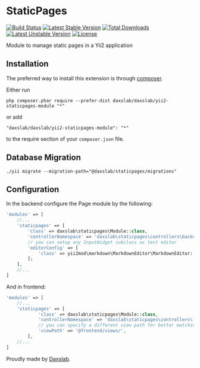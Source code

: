 StaticPages
===========

[![Build Status](https://secure.travis-ci.org/daxslab/yii2-staticpages-module.png)](http://travis-ci.org/daxslab/yii2-staticpages-module)
[![Latest Stable Version](https://poser.pugx.org/daxslab/yii2-staticpages-module/v/stable.svg)](https://packagist.org/packages/daxslab/yii2-staticpages-module)
[![Total Downloads](https://poser.pugx.org/daxslab/yii2-staticpages-module/downloads)](https://packagist.org/packages/daxslab/yii2-staticpages-module)
[![Latest Unstable Version](https://poser.pugx.org/daxslab/yii2-staticpages-module/v/unstable.svg)](https://packagist.org/packages/daxslab/yii2-staticpages-module)
[![License](https://poser.pugx.org/daxslab/yii2-staticpages-module/license.svg)](https://packagist.org/packages/daxslab/yii2-staticpages-module)

Module to manage static pages in a Yii2 application

Installation
------------

The preferred way to install this extension is through [composer](http://getcomposer.org/download/).

Either run

```
php composer.phar require --prefer-dist daxslab/daxslab/yii2-staticpages-module "*"
```

or add

```
"daxslab/daxslab/yii2-staticpages-module": "*"
```

to the require section of your `composer.json` file.

Database Migration
------------------

```
./yii migrate --migration-path="@daxslab/staticpages/migrations"
```

Configuration
-------------

In the backend configure the Page module by the following:

```php
'modules' => [
    //...   
    'staticpages' => [
        'class' => daxslab\staticpages\Module::class,
        'controllerNamespace' => 'daxslab\staticpages\controllers\backend',
        // you can setup any InputWidget subclass as text editor
        'editorConfig' => [
            'class' => yii2mod\markdown\MarkdownEditor\MarkdownEditor::class,
        ];
    ],
    //...
]
```

And in frontend:

```php
'modules' => [
    //...   
    'staticpages' => [
            'class' => daxslab\staticpages\Module::class,
            'controllerNamespace' => 'daxslab\staticpages\controllers\frontend',
            // you can specify a different view path for better matching your style
            'viewPath' => '@frontend/views/',
        ],
    //...
]
```

Proudly made by [Daxslab](http://daxslab.com).